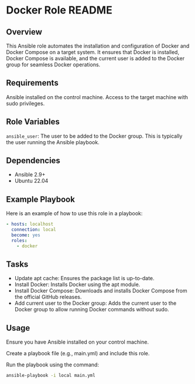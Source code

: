 # Docker Role README
## Overview
This Ansible role automates the installation and configuration of Docker and Docker Compose on a target system. It ensures that Docker is installed, Docker Compose is available, and the current user is added to the Docker group for seamless Docker operations.

## Requirements
Ansible installed on the control machine.
Access to the target machine with sudo privileges.
## Role Variables
`ansible_user`: The user to be added to the Docker group. This is typically the user running the Ansible playbook.
## Dependencies
- Ansible 2.9+
 - Ubuntu 22.04

## Example Playbook
Here is an example of how to use this role in a playbook:

``` yaml
- hosts: localhost
  connection: local
  become: yes
  roles:
    - docker
```
## Tasks
- Update apt cache: Ensures the package list is up-to-date.
- Install Docker: Installs Docker using the apt module.
- Install Docker Compose: Downloads and installs Docker Compose from the official GitHub releases.
- Add current user to the Docker group: Adds the current user to the Docker group to allow running Docker commands without sudo.
## Usage
Ensure you have Ansible installed on your control machine.

Create a playbook file (e.g., main.yml) and include this role.

Run the playbook using the command:

``` bash
ansible-playbook -i local main.yml
```
